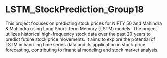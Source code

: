 # LSTM_StockPrediction_Group18

This project focuses on predicting stock prices for NIFTY 50 and Mahindra & Mahindra using Long Short-Term Memory (LSTM) models. The project utilizes historical high-frequency stock data over the past 20 years to predict future stock price movements. It aims to explore the potential of LSTM in handling time series data and its application in stock price forecasting, contributing to financial modeling and stock market analysis.
